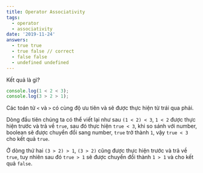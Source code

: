 ```yaml
---
title: Operator Associativity
tags:
  - operator
  - associativity
date: '2019-11-24'
answers:
  - true true
  - true false // correct
  - false false
  - undefined undefined
---
```


Kết quả là gì?

```javascript
console.log(1 < 2 < 3);
console.log(3 > 2 > 1);
```

<!-- explanation -->

Các toán tử `<` và `>` có cùng độ ưu tiên và sẽ được thực hiện từ trái qua phải.

Dòng đầu tiên chúng ta có thể viết lại như sau `(1 < 2) < 3`, `1 < 2` được thực hiện trước và trả về  `true`, sau đó thực hiện `true < 3`, khi so sánh với number, boolean sẽ được chuyển đổi sang number, `true` trở thành `1`, vậy `true < 3` cho kết quả `true`.

Ở dòng thứ hai `(3 > 2) > 1`, `(3 > 2)` cũng được thực hiện trước và trả về `true`, tuy nhiên sau đó `true > 1` sẽ được chuyển đổi thành `1 > 1` và cho kết quả `false`.
